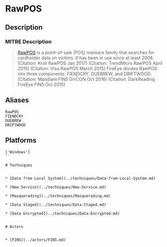 
# RawPOS

## Description

### MITRE Description

> [RawPOS](https://attack.mitre.org/software/S0169) is a point-of-sale (POS) malware family that searches for cardholder data on victims. It has been in use since at least 2008. (Citation: Kroll RawPOS Jan 2017) (Citation: TrendMicro RawPOS April 2015) (Citation: Visa RawPOS March 2015) FireEye divides RawPOS into three components: FIENDCRY, DUEBREW, and DRIFTWOOD. (Citation: Mandiant FIN5 GrrCON Oct 2016) (Citation: DarkReading FireEye FIN5 Oct 2015)

## Aliases

```
RawPOS
FIENDCRY
DUEBREW
DRIFTWOOD
```

## Platforms

```
['Windows']
``

# Techniques


* [Data from Local System](../techniques/Data-from-Local-System.md)

* [New Service](../techniques/New-Service.md)
    
* [Masquerading](../techniques/Masquerading.md)
    
* [Data Staged](../techniques/Data-Staged.md)
    
* [Data Encrypted](../techniques/Data-Encrypted.md)
    

# Actors


* [FIN5](../actors/FIN5.md)

